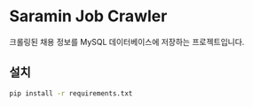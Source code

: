 # Saramin Job Crawler

크롤링된 채용 정보를 MySQL 데이터베이스에 저장하는 프로젝트입니다.

## 설치

```bash
pip install -r requirements.txt
```
